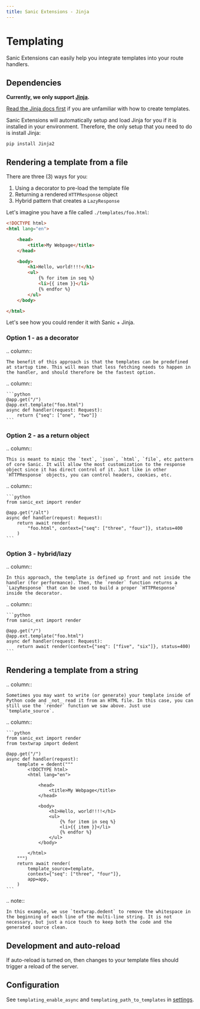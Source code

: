 ```yaml
---
title: Sanic Extensions - Jinja
---
```


# Templating

Sanic Extensions can easily help you integrate templates into your route handlers.

## Dependencies

**Currently, we only support [Jinja](https://github.com/pallets/jinja/).**

[Read the Jinja docs first](https://jinja.palletsprojects.com/en/3.1.x/) if you are unfamiliar with how to create templates.

Sanic Extensions will automatically setup and load Jinja for you if it is installed in your environment. Therefore, the only setup that you need to do is install Jinja:

```
pip install Jinja2
```

## Rendering a template from a file

There are three (3) ways for you:

1. Using a decorator to pre-load the template file
2. Returning a rendered `HTTPResponse` object
3. Hybrid pattern that creates a `LazyResponse`

Let's imagine you have a file called `./templates/foo.html`:

```html
<!DOCTYPE html>
<html lang="en">

    <head>
        <title>My Webpage</title>
    </head>

    <body>
        <h1>Hello, world!!!!</h1>
        <ul>
            {% for item in seq %}
            <li>{{ item }}</li>
            {% endfor %}
        </ul>
    </body>

</html>
```

Let's see how you could render it with Sanic + Jinja.

### Option 1 - as a decorator

.. column::

```
The benefit of this approach is that the templates can be predefined at startup time. This will mean that less fetching needs to happen in the handler, and should therefore be the fastest option.
```

.. column::

````
```python
@app.get("/")
@app.ext.template("foo.html")
async def handler(request: Request):
    return {"seq": ["one", "two"]}
```
````

### Option 2 - as a return object

.. column::

```
This is meant to mimic the `text`, `json`, `html`, `file`, etc pattern of core Sanic. It will allow the most customization to the response object since it has direct control of it. Just like in other `HTTPResponse` objects, you can control headers, cookies, etc.
```

.. column::

````
```python
from sanic_ext import render

@app.get("/alt")
async def handler(request: Request):
    return await render(
        "foo.html", context={"seq": ["three", "four"]}, status=400
    )
```
````

### Option 3 - hybrid/lazy

.. column::

```
In this approach, the template is defined up front and not inside the handler (for performance). Then, the `render` function returns a `LazyResponse` that can be used to build a proper `HTTPResponse` inside the decorator.
```

.. column::

````
```python
from sanic_ext import render

@app.get("/")
@app.ext.template("foo.html")
async def handler(request: Request):
    return await render(context={"seq": ["five", "six"]}, status=400)
```
````

## Rendering a template from a string

.. column::

```
Sometimes you may want to write (or generate) your template inside of Python code and _not_ read it from an HTML file. In this case, you can still use the `render` function we saw above. Just use `template_source`.
```

.. column::

````
```python
from sanic_ext import render
from textwrap import dedent

@app.get("/")
async def handler(request):
    template = dedent("""
        <!DOCTYPE html>
        <html lang="en">

            <head>
                <title>My Webpage</title>
            </head>

            <body>
                <h1>Hello, world!!!!</h1>
                <ul>
                    {% for item in seq %}
                    <li>{{ item }}</li>
                    {% endfor %}
                </ul>
            </body>

        </html>
    """)
    return await render(
        template_source=template,
        context={"seq": ["three", "four"]},
        app=app,
    )
```
````

.. note::

```
In this example, we use `textwrap.dedent` to remove the whitespace in the beginning of each line of the multi-line string. It is not necessary, but just a nice touch to keep both the code and the generated source clean.
```

## Development and auto-reload

If auto-reload is turned on, then changes to your template files should trigger a reload of the server.

## Configuration

See `templating_enable_async` and `templating_path_to_templates` in [settings](./configuration.md#settings).
